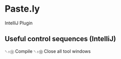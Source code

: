# Paste.ly
IntelliJ Plugin

## Useful control sequences (IntelliJ)

`␑⇧⑨` Compile
`␑⇧⑫` Close all tool windows